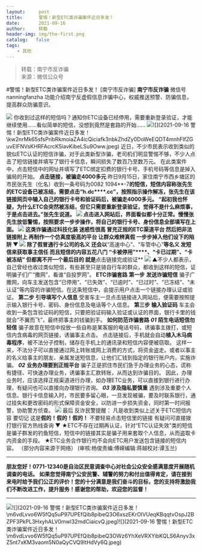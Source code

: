 ```yaml
---
layout:     post
title:      警惕！新型ETC类诈骗案件近日多发！
date:       2021-09-16
author:     转载
header-img: img/the-first.png
catalog:   false
tags:
    - 其他
---
```


<blockquote><p>转载：南宁市反诈骗<br>
来源：微信公众号</p></blockquote>

#警惕！新型ETC类诈骗案件近日多发！
[南宁市反诈骗]
**南宁市反诈骗**
微信号nanningfanzha
功能介绍南宁反虚假信息诈骗中心，权威推送预警、防骗信息，提高群众防骗意识。

![]({{site.baseurl}}/postimg/m6vdLvvo6W5iaqtFlbC2aKtxz0cgAUufMCLNZjTFq3atj7KNzA5jndiaFCUL151ExlvRyBicqsE2ibqpx1OibZrS54A.gif)
你收到过这样的短信吗？通知你ETC设备已经停用，需要重新登录验证，才能继续使用……看似简单的短信，没想到竟然是套路的开始……
![]({{site.baseurl}}/postimg/kw2nrMk65sfsPribRkmoiaZA4icQiciafk3nb64p8fpyfFibtypMtPLnicHzDR30MfNgvxzicxia76iciacmwopdaxLK15rtA.jpeg)![](2021-09-16
警惕！新型ETC类诈骗案件近日多发！\\kw2nrMk65sfsPribRkmoiaZA4icQiciafk3nbkZhdZy0DoWeEQDT4mnhFlfZGuvEIFNVsKHRFAcrcK5iavKibeLSu9Oww.jpeg)
近日，不少市民表示收到类似的貌似ETC认证的短信诈骗，对于此类新型诈骗，老司机们明显警惕不够，不少人点击了短信链接并填写了银行卡信息，瞬间损失了数百乃至数万元。
在此类案件中，点击短信中的网址并填写了ETC绑定扣费的银行卡号、手机号码等信息是掉入骗局的开始。
**点击链接，被骗走4000多元**
昨日9月15日，家住南宁市西乡塘区的市民张先生（化名）收到一条号码为0082
1094**-7**的短信，短信内容称张先生的ETC设备已被冻结，需要点击“h.dc****.cc”，按照指示操作解冻，张先生在该链接网页中输入自己的银行卡号和验证码后，被骗走4000多元。
“起初我也怀疑，为什么ETC会突然被冻结，但它只需要重新登录验证，觉得不是什么麻烦事，于是点击进去。”张先生说道。
![]({{site.baseurl}}/postimg/pDoKBHCC3hy2Sz5XGgAHJtg40YSoRhPLrrP4kDWwvtopOZwicNQzeD6JiaiaTQziceicLIMEVFFQccv1Cz3UZjibRADg.jpeg)
点击进入网站后，界面看似都十分正常。慢慢张先生放低警惕，按照要求一步步操作，将自己的银行卡号、身份信息全部填写在上面。
![]({{site.baseurl}}/postimg/pDoKBHCC3hy2Sz5XGgAHJtg40YSoRhPL2siaJPDYV9Mw3mofUcGmNicwPr2PdKZOicCUfRrDRKXGMjxic45eX3euDA.gif)
这类诈骗通过科技化装
迷惑性很高
冒充正规的ETC渠道平台
然后把非法链接附上
再制作一个仿真度极高的平台
让群众难辨真假
一步步掉入他们设下的陷阱
▼
![]({{site.baseurl}}/postimg/pDoKBHCC3hy2Sz5XGgAHJtg40YSoRhPL0lV2fpDVicaCo6jhrZdH2lt0QTb43g9leNod6IDYLCg5FTUtaQ2UDDQ.gif)
除了假冒通行卡公司的名义
还会以**“高速中心”、“车管中心”**等名义
发短信来获取事主信任
而且短信的内容五花八门
**“卡被停用”****、“卡已过期”、“卡被冻结”**
但都离不开一个最后目的
就是**点击链接完成验证**
![]({{site.baseurl}}/postimg/pDoKBHCC3hy2Sz5XGgAHJtg40YSoRhPLSQnKEaYDv0bGsmjXl1VweuB9pKAveofGibHNQAkWicAJvIKT35ibWMsvg.jpeg)
▲不少人都表示，自己曾经也收过类似短信，有些甚至只是骑自行车的群众，都收到这样的短信，证明骗子们广“撒网”，看谁“自投罗网”。
**ETC诈骗套路**
**第一步**
**发送诈骗短信**
骗子广撒网，向车主发送包含“已停用”、“已失效”、“已逾时”、“已过时”、“已冻结”、“未认证”等内容的诈骗短信。在这条短信中，会提示用户点击一个链接办理认证或验证。
**第二步**
**引导填写个人信息**
受害车主一旦点击链接进入网站后，便需要按照提示输入银行卡号、密码、身份信息及电话等个人信息。
**第三步**
**输入验证码**
车主会收到一条包含验证码的短信，只要把验证码输入验证或认证的界面，银行卡里的钱就会“不翼而飞”，最终把事主的钱骗到手。
**如何防范诈骗套路**
_**01**_
**陌生电话短信勿轻信**
骗子故意在短信中投放一些自称是某客服的电话号码，诱骗事主拨打，或短信内含病毒的网页链接，诱骗事主点击。
点击链接后，手机就会自动**植入木马病毒程序**，被不法分子控制，储存在手机上的通讯录和短信内容便被窃取。
这样一来，不法分子可以直接通过网上转账或网上消费的方式，将资金盗走。或者以事主的名义给事主的朋友、亲属发送短信息，让他们汇钱到指定的银行账户内，实施诈骗。
_**02**_
**业务办理要到正规平台**
骗子正是抓住市民们急于办理业务的心态，谎称有捷径、可快速办理业务，诱骗事主汇款转账，从而达到诈骗目的。
因此，办理业务时，应该选择正规渠道进行办理，如办理ETC业务，可以直接到银行进行办理，有疑问也可以直接向办理银行咨询。
_**03**_
**涉及隐私要慎重**
遇到涉及重要个人信息、银行卡信息输入时，市民要多留心眼，一旦发现被骗，要及时联系银行，通过挂失和更改密码的形式保障资金安全，以防进一步损失资金，同时第一时间报警，协助警方侦查。
![]({{site.baseurl}}/postimg/pDoKBHCC3hy2Sz5XGgAHJtg40YSoRhPL6ibg6Ergp9Sv5iajq7kNuqlyJFah0HelCHPEpElGC67zB1upUI2ggouw.jpeg)
最后
反诈民警提醒：
凡是收到类似上述关于ETC短信内容
要切记
这是**假的！假的！假的！**
不要轻易点击短信里的链接
有疑问可直接拨打银行官方热线查询
▼
★ETC不存在过期再认证，针对“ETC认证失效”类的短信是骗子群发的钓鱼短信，短信中的链接其实是骗子用来套取个人信息，从而盗取卡内资金的手段。
★ETC业务合作银行均不会向ETC用户发送包含链接的短信内容。
（部分内容来源于网络）
(审核:杨俊责编:傅嵘编辑:蒋越校对:谭玉兰)
***
******朋友您好！0771-12340是****自治区民意调查中心对社会公众安全感满意度开展随机调查的电话。**
**如果您觉得南宁公安民警、辅警的努力和付出值得肯定，请在接到来电时给予我们公正的评价！您的十分满意是我们奋斗的目标，您的支持将激励我们不断改进工作，提升服务！感谢您的帮助，欢迎您的监督！**
****
![]({{site.baseurl}}/postimg/m6vdLvvo6W5fQq5uP97UPEfQib8pibeQ3OIeVDxD23H3A2hshm9VPKwY5lU5bLvcdcrPes5XplD3ibsbDFZwyKDqA.jpeg)![](2021-09-16
警惕！新型ETC类诈骗案件近日多发！\\m6vdLvvo6W5fQq5uP97UPEfQib8pibeQ3O6xszEKrOIVUeqKBqqtvOspJ2BZPF3PkPL3HxyhALV0mwl32mdCiaicvQ.jpeg)![](2021-09-16
警惕！新型ETC类诈骗案件近日多发！\\m6vdLvvo6W5fQq5uP97UPEfQib8pibeQ3OWz6YhXeVRXYibKQLS6Anyv3xZ5nt7xKM3vaom5N0aQyCVQ9ltHdVy6Q.jpeg)
